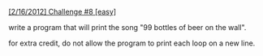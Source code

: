 [[2/16/2012] Challenge #8 [easy]](http://www.reddit.com/r/dailyprogrammer/comments/pserp/2162012_challenge_8_easy/)

write a program that will print the song "99 bottles of beer on the wall".

for extra credit, do not allow the program to print each loop on a new line.

